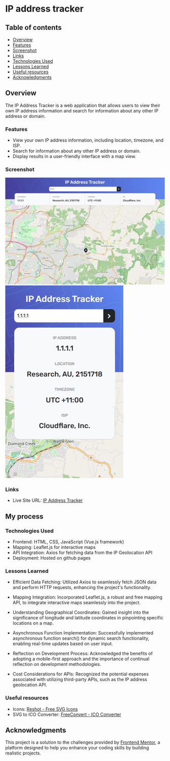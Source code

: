 # IP address tracker

## Table of contents

- [Overview](#overview)
- [Features](#features)
- [Screenshot](#screenshot)
- [Links](#links)
- [Technologies Used](#technologies-used)
- [Lessons Learned](#lessons-learned)
- [Useful resources](#useful-resources)
- [Acknowledgments](#acknowledgments)

## Overview

The IP Address Tracker is a web application that allows users to view their own IP address information and search for information about any other IP address or domain.

### Features

- View your own IP address information, including location, timezone, and ISP.
- Search for information about any other IP address or domain.
- Display results in a user-friendly interface with a map view.

### Screenshot

![desktop](./images/screenshot-desktop.png)
![mobile](./images/screenshot-mobile.png)

### Links

- Live Site URL: [IP Address Tracker](https://sushcod3.github.io/ip-address-tracker/)

## My process

### Technologies Used

- Frontend: HTML, CSS, JavaScript (Vue.js framework)
- Mapping: Leaflet.js for interactive maps
- API Integration: Axios for fetching data from the IP Geolocation API
- Deployment: Hosted on github pages

### Lessons Learned

- Efficient Data Fetching: Utilized Axios to seamlessly fetch JSON data and perform HTTP requests, enhancing the project's functionality.

- Mapping Integration: Incorporated Leaflet.js, a robust and free mapping API, to integrate interactive maps seamlessly into the project.

- Understanding Geographical Coordinates: Gained insight into the significance of longitude and latitude coordinates in pinpointing specific locations on a map.

- Asynchronous Function Implementation: Successfully implemented asynchronous function search() for dynamic search functionality, enabling real-time updates based on user input.

- Reflection on Development Process: Acknowledged the benefits of adopting a mobile-first approach and the importance of continual reflection on development methodologies.

- Cost Considerations for APIs: Recognized the potential expenses associated with utilizing third-party APIs, such as the IP address geolocation API.

### Useful resources

- Icons: [Reshot - Free SVG Icons](https://www.reshot.com/)
- SVG to ICO Converter: [FreeConvert - ICO Converter](https://www.freeconvert.com/ico-converter)

## Acknowledgments

This project is a solution to the challenges provided by [Frontend Mentor](https://www.frontendmentor.io/solutions/ip-address-tracker-vuejs-leafletjs-and-axios-YBwPaYYv5s), a platform designed to help you enhance your coding skills by building realistic projects. 
